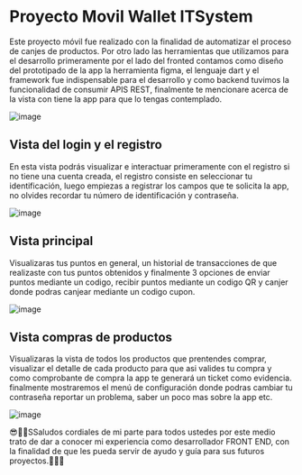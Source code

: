 # Proyecto Movil Wallet ITSystem

Este proyecto móvil fue realizado con la finalidad de automatizar el proceso de canjes de productos. Por otro lado
las herramientas que utilizamos para el desarrollo primeramente por el lado del fronted contamos como diseño del prototipado
de la app la herramienta figma, el lenguaje dart y el framework fue indispensable para el desarrollo y como backend
tuvimos la funcionalidad de consumir APIS REST, finalmente te mencionare acerca de la vista con tiene la app para que lo
tengas contemplado.

![image](https://github.com/Carlos199724/AppFlutterWalletITSYSTEM/assets/73734421/918288e6-8fb2-45f3-9bf2-4a0f2aa03e15)

## Vista del login y el registro

En esta vista podrás visualizar e interactuar primeramente con el registro si no tiene una cuenta creada, el registro consiste
en seleccionar tu identificación, luego empiezas a registrar los campos que te solicita la app, no olvides recordar tu número de identificación y
contraseña.

![image](https://github.com/Carlos199724/AppFlutterWalletITSYSTEM/assets/73734421/2f3d65c8-7948-4979-aca2-03d0293d9940)

## Vista principal 
Visualizaras tus puntos en general, un historial de transacciones de que realizaste con tus puntos obtenidos y finalmente 3 opciones de enviar puntos
mediante un codigo, recibir puntos mediante un codigo QR y canjer donde podras canjear mediante un codigo cupon.

![image](https://github.com/Carlos199724/AppFlutterWalletITSYSTEM/assets/73734421/7c131cb6-e117-4b10-ac14-af51e73720cc)

## Vista compras de productos 

Visualizaras la vista de todos los productos que prentendes comprar, visualizar el detalle de cada producto para que asi valides tu compra 
y como comprobante de compra la app te generará un ticket como evidencia. finalmente mostraremos el menú de configuración donde podras cambiar
tu contraseña reportar un problema, saber un poco mas sobre la app etc.

![image](https://github.com/Carlos199724/AppFlutterWalletITSYSTEM/assets/73734421/7ba7495c-ae42-4ed9-bfae-92db49adcd65)


😎👋🏻SSaludos cordiales de mi parte para todos ustedes por este medio trato de dar a conocer mi experiencia como desarrollador 
FRONT END, con la finalidad de que les pueda servir de ayudo y guía para sus futuros proyectos.🚀🤝🏻
